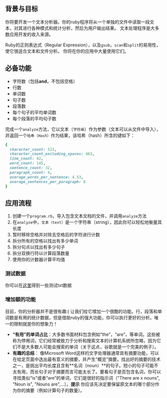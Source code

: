 ## 背景与目标

你将要开发一个文本分析器。你的ruby程序将从一个单独的文件中读取一段文本，对其进行各种模式和统计分析，然后为用户输出结果。
文本处理程序是大多数应用开发的收入来源。

Ruby的正则表达式（Regular Expression），以及`gsub`，`scan`和`split`的易用性，使它很适合文本和文件分析。
你将在你的应用中大量使用它们。

## 必备功能

* 字符数（包括**and**，不包括空格）
* 行数
* 单词数
* 句子数
* 段落数
* 每个句子的平均单词数
* 每个段落的平均句子数

完成一个`analyze`方法，它以文本（`字符串`）作为参数（文本可以从文件中导入），并返回一个`哈希（Hash）`作为结果，该哈希（hash）所含的键如下：

```ruby
{
  character_count: 523,
  character_count_excluding_spaces: 463,
  line_count: 42,
  word_count: 145,
  sentence_count: 32,
  paragraph_count: 4,
  average_words_per_sentence: 4.53,
  average_sentences_per_paragraph: 8
}
```

## 应用流程

1. 创建一个`program.rb`，导入包含文本文档的文件，并调用`analyze`方法
2. 在`analyze`中，`文本（text）`是一个字符串（string），因此你可以轻松地衡量其长度
3. 暂时移除空格并对除去空格后的字符进行计数
4. 拆分所有的空格以找出有多少单词
5. 拆分句点以找出有多少句子
6. 拆分双换行符以计算段落数量
7. 使用你的计数器计算平均值

### 测试数据

你可以在[这里](http://www.rubyinside.com/book/oliver.txt)得到一些测试txt数据

### 增加额的功能

目前，你的分析器并不是很有趣:( 让我们给它增加一个很酷的功能。行，段落和单词数是有用的统计数据，但是借助ruby的强大功能，你可以执行更好的分析。唯一的限制就是你的想象力！

* **“有用”的单词占比**：大多数书面材料包含例如“the”，“are”，等单词。这些被称为停用词，它们经常被致力于分析和搜索文本的计算机系统所忽略，因为它们不是大多数人可能会搜索的单词（关于这点，谷歌就是一个完美的例子）。
* **有趣的总结**： 像Microsoft Word这样的文字处理器通常具有摘要功能，可以在给定页面中选出最有意义的摘要，并产生“概览”摘要。找出好的摘要的技术之一，是挑出平均长度且含有**名词（noun）**的句子。短小的句子可能不太有用，而长句子对于摘要而言可能太长了。要看句子是否包含名词，你可以寻找类似“is”或者“are”的单词，它们是很好的指示词（"There are x nouns", "Noun is", "Nouns are",...）。**提示** 你应该先决定要保留原文本的哪个部分作为你的摘要（例如计算句子的数量）。
